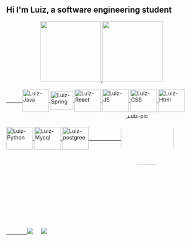 ## Hi I'm Luiz, a software engineering student
<div align="center">
  <a href="https://github.com/luizGRL">
  <img height="160em" src="https://github-readme-stats.vercel.app/api?username=luizGRL&show_icons=true&bg_color=110,00040D,191970,34204,302E41&hide_border=true&title_color=D3D9E9&text_color=D3D9E9&icon_color=6E8BB3&include_all_commits=true&count_private=true"/>
   <img height="160em" src="https://github-readme-stats.vercel.app/api/top-langs/?username=luizGRL&layout=compact&langs_count=7&bg_color=110,00040D,191970,34204,302E41&hide_border=true&title_color=D3D9E9&text_color=D3D9E9&icon_color=6E8BB3"/>
</div>
  
  <div><br>
  ㅤㅤㅤ
  <img align="center" alt="Luiz-Java" height="60" width="70" src="https://cdn.jsdelivr.net/gh/devicons/devicon/icons/java/java-original.svg">
  <img align="center" alt="Luiz-Spring" height="50" width="60" src="https://cdn.jsdelivr.net/gh/devicons/devicon/icons/spring/spring-original.svg">
  <img align="center" alt="Luiz-React" height="60" width="70" src="https://cdn.jsdelivr.net/gh/devicons/devicon/icons/react/react-original.svg">
  <img align="center" alt="Luiz-JS" height="60" width="70" src="https://cdn.jsdelivr.net/gh/devicons/devicon/icons/javascript/javascript-plain.svg">
  <img align="center" alt="Luiz-CSS" height="60" width="70" src="https://cdn.jsdelivr.net/gh/devicons/devicon/icons/css3/css3-original.svg">
  <img align="center" alt="Luiz-Html"height="60" width="70" src="https://cdn.jsdelivr.net/gh/devicons/devicon/icons/html5/html5-original.svg">
  <img align="center" alt="Luiz-Python" height="60" width="70" src="https://cdn.jsdelivr.net/gh/devicons/devicon/icons/python/python-original.svg">
  <img align="center" alt="Luiz-Mysql" height="60" width="70" src="https://cdn.jsdelivr.net/gh/devicons/devicon/icons/mysql/mysql-original.svg">
  <img align="center" alt="Luiz-postgree" height="60" width="70" src="https://cdn.jsdelivr.net/gh/devicons/devicon/icons/postgresql/postgresql-plain.svg">
    ㅤㅤㅤㅤㅤㅤ
  <img align="center" alt="Luiz-pic" height="140" style="border-radius:50px;" src="">    
</div>
  
 <div style='margin-top:150px;'> 
   <br>
   ㅤㅤㅤㅤ
  <a href="" target="_blank"><img src="https://img.shields.io/badge/Discord-7289DA?style=for-the-badge&logo=discord&logoColor=white" target="_blank"></a> 
  ㅤ
   <a href="" target="_blank"><img src="https://img.shields.io/badge/-LinkedIn-%230077B5?style=for-the-badge&logo=linkedin&logoColor=white" target="_blank"></a>  
</div>
  
  
